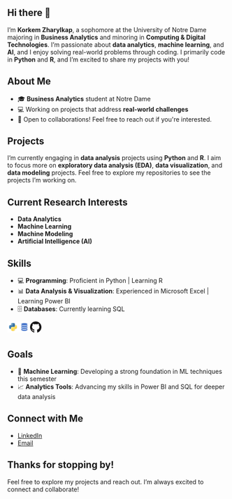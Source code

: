 ## Hi there 👋
I’m **Korkem Zharylkap**, a sophomore at the University of Notre Dame majoring in **Business Analytics** and minoring in **Computing & Digital Technologies**. I’m passionate about **data analytics**, **machine learning**, and **AI**, and I enjoy solving real-world problems through coding. I primarily code in **Python** and **R**, and I’m excited to share my projects with you!

## About Me

- 🎓 **Business Analytics** student at Notre Dame
- 💻 Working on projects that address **real-world challenges**
- 💬 Open to collaborations! Feel free to reach out if you're interested.

## Projects

I’m currently engaging in **data analysis** projects using **Python** and **R**. I aim to focus more on **exploratory data analysis (EDA)**, **data visualization**, and **data modeling** projects. Feel free to explore my repositories to see the projects I’m working on.

## Current Research Interests

- **Data Analytics**
- **Machine Learning**
- **Machine Modeling**
- **Artificial Intelligence (AI)**

## Skills
- 💻 **Programming**: Proficient in Python | Learning R  
- 📊 **Data Analysis & Visualization**: Experienced in Microsoft Excel | Learning Power BI  
- 🗄️ **Databases**: Currently learning SQL
<img align="left" alt="Python" width="26px" src="https://raw.githubusercontent.com/github/explore/80688e429a7d4ef2fca1e82350fe8e3517d3494d/topics/python/python.png" />
<img align="left" alt="SQL" width="26px" src="https://raw.githubusercontent.com/github/explore/80688e429a7d4ef2fca1e82350fe8e3517d3494d/topics/sql/sql.png" />
<img align="left" alt="GitHub" width="26px" src="https://raw.githubusercontent.com/github/explore/78df643247d429f6cc873026c0622819ad797942/topics/github/github.png" />

<br />
<br />

## Goals  
- 🤖 **Machine Learning**: Developing a strong foundation in ML techniques this semester  
- 📈 **Analytics Tools**: Advancing my skills in Power BI and SQL for deeper data analysis

## Connect with Me

- [LinkedIn](https://www.linkedin.com/in/korkemzharylkap/)
- [Email](kzharylk@nd.edu)


## Thanks for stopping by!

Feel free to explore my projects and reach out. I’m always excited to connect and collaborate!

